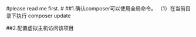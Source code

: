#please read me first. #
##1.确认composer可以使用全局命令。
	（1）在当前目录下执行  composer update       

##2.配置虚拟主机访问该项目